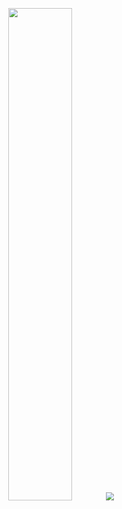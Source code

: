 <p align="center">
  
  <img height="50%" width="auto" src ="https://github-readme-stats.vercel.app/api/top-langs/?username=faaancychiiild&layout=compact&hide_border=true&theme=yeblu&count_private=true&langs_count=7&hide=jupyter%20notebook,tex,css,php">
  <img src ="https://github-readme-streak-stats.herokuapp.com?user=faaancychiiild&theme=yeblu&hide_border=false">
  <br>
  <br>
</p>
